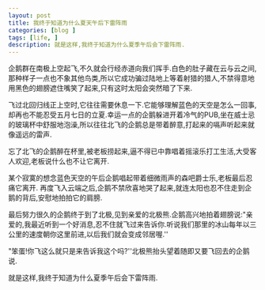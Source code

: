 ```yaml
---
layout: post
title: 我终于知道为什么夏天午后下雷阵雨
categories: [blog ]
tags: [life, ]
description: 就是这样,我终于知道为什么夏季午后会下雷阵雨.
---
```




企鹅群在南极上空起飞,不久就会行经赤道向我们挥手.白色的肚子藏在云与云之间,那种样子一点也不象其他鸟类,所以它成功骗过陆地上等着射猎的猎人,不禁得意地用黑色的翅膀遮住嘴笑了起来,只有这时太阳会突然暗了下来. 

飞过北回归线正上空时,它往往需要休息一下.它能够理解蓝色的天空是怎么一回事,却再也不能忍受五月七日的立夏.幸运一点的企鹅躲进开着冷气的PUB,坐在威士忌的玻璃杯中舒服地泡澡,所以往往北飞的企鹅总是带着醉意,打起来的嗝声听起来就像遥远的雷声. 

忘了北飞的企鹅醉在杯里,被老板捞起来,逼不得已中靠唱着摇滚乐打工生活,大受客人欢迎,老板说什么也不让它离开. 

某个寂寞的想念蓝色天空的午后企鹅唱起带着细微雨声的森吧爵士乐,老板最后忍痛它离开. 
再度飞入云端之后,企鹅不禁欣喜地哭了起来,就连太阳也忍不住走到企鹅的背后,安慰地拍拍它的肩膀. 

最后努力很久的企鹅终于到了北极,见到亲爱的北极熊.企鹅高兴地拍着翅膀说:"亲爱的,我最近听到一个好消息,忍不住就飞过来告诉你.听说我们那里的冰山每年以三公里的速度朝你这里前进,以后我们就会变成邻居喔.'' 

"笨蛋!你飞这么就只是来告诉我这个吗?''北极熊抬头望着随即又要飞回去的企鹅说. 

就是这样,我终于知道为什么夏季午后会下雷阵雨.